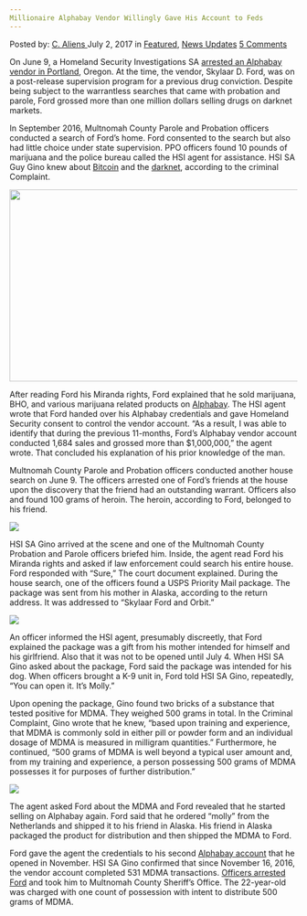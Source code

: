 ```yaml
---
Millionaire Alphabay Vendor Willingly Gave His Account to Feds
---
```

<article class="post-listing post-21026 post type-post status-publish format-standard has-post-thumbnail hentry category-deepdot-news category-news-updates tag-account tag-alphabay tag-feds tag-gave tag-millionaire tag-vendor tag-willingly">
    <div class="post-inner">
    <p class="post-meta">
    <span>Posted by: <a href="https://www.deepdotweb.com/author/caliens/" title="">C. Aliens </a></span>
    <span>July 2, 2017</span>
    <span>in <a href="https://www.deepdotweb.com/category/deepdot-news/" rel="category tag">Featured</a>, <a href="https://www.deepdotweb.com/category/news-updates/" rel="category tag">News Updates</a></span>
    <span><a href="https://www.deepdotweb.com/2017/07/02/millionaire-alphabay-vendor-willingly-gave-account-feds/#comments">5 Comments</a></span>
    </p>
    <div class="clear"></div>
    <div class="entry">
    <p>On June 9, a Homeland Security Investigations SA <a href="http://koin.com/2017/06/14/feds-portland-man-made-1m-selling-darknet-drugs/">arrested an Alphabay vendor in Portland</a>, Oregon. At the time, the vendor, Skylaar D. Ford, was on a post-release supervision program for a previous drug conviction. Despite being subject to the warrantless searches that came with probation and parole, Ford grossed more than one million dollars selling drugs on darknet markets.</p>
    <p>In September 2016, Multnomah County Parole and Probation officers conducted a search of Ford&#8217;s home. Ford consented to the search but also had little choice under state supervision. PPO officers found 10 pounds of marijuana and the police bureau called the HSI agent for assistance. HSI SA Guy Gino knew about <a href="https://www.deepdotweb.com/tag/bitcoin/">Bitcoin</a> and the <a href="https://www.deepdotweb.com/tag/darknet/">darknet</a>, according to the criminal Complaint.</p>
    <p><img class="wp-image-21032 aligncenter" src="https://www.deepdotweb.com/wp-content/uploads/2017/06/word-image-56.png" width="635" height="336" srcset="https://www.deepdotweb.com/wp-content/uploads/2017/06/word-image-56.png 800w, https://www.deepdotweb.com/wp-content/uploads/2017/06/word-image-56-300x159.png 300w" sizes="(max-width: 635px) 100vw, 635px" /></p>
    <p>After reading Ford his Miranda rights, Ford explained that he sold marijuana, BHO, and various marijuana related products on <a href="http://www.deepdotweb.com/marketplace-directory/listing/alphabay/">Alphabay</a>. The HSI agent wrote that Ford handed over his Alphabay credentials and gave Homeland Security consent to control the vendor account. “As a result, I was able to identify that during the previous 11-months, Ford&#8217;s Alphabay vendor account conducted 1,684 sales and grossed more than $1,000,000,” the agent wrote. That concluded his explanation of his prior knowledge of the man.</p>
    <p>Multnomah County Parole and Probation officers conducted another house search on June 9. The officers arrested one of Ford&#8217;s friends at the house upon the discovery that the friend had an outstanding warrant. Officers also and found 100 grams of heroin. The heroin, according to Ford, belonged to his friend.</p>
    <p><img class="wp-image-21033 aligncenter" src="https://www.deepdotweb.com/wp-content/uploads/2017/06/word-image-57.png" srcset="https://www.deepdotweb.com/wp-content/uploads/2017/06/word-image-57.png 800w, https://www.deepdotweb.com/wp-content/uploads/2017/06/word-image-57-300x169.png 300w" sizes="(max-width: 800px) 100vw, 800px" /></p>
    <p>HSI SA Gino arrived at the scene and one of the Multnomah County Probation and Parole officers briefed him. Inside, the agent read Ford his Miranda rights and asked if law enforcement could search his entire house. Ford responded with “Sure,” The court document explained. During the house search, one of the officers found a USPS Priority Mail package. The package was sent from his mother in Alaska, according to the return address. It was addressed to “Skylaar Ford and Orbit.”</p>
    <p><img class="wp-image-21034 aligncenter" src="https://www.deepdotweb.com/wp-content/uploads/2017/06/word-image-58.png" srcset="https://www.deepdotweb.com/wp-content/uploads/2017/06/word-image-58.png 800w, https://www.deepdotweb.com/wp-content/uploads/2017/06/word-image-58-300x153.png 300w" sizes="(max-width: 800px) 100vw, 800px" /></p>
    <p>An officer informed the HSI agent, presumably discreetly, that Ford explained the package was a gift from his mother intended for himself and his girlfriend. Also that it was not to be opened until July 4. When HSI SA Gino asked about the package, Ford said the package was intended for his dog. When officers brought a K-9 unit in, Ford told HSI SA Gino, repeatedly, “You can open it. It’s Molly.”</p>
    <p>Upon opening the package, Gino found two bricks of a substance that tested positive for MDMA. They weighed 500 grams in total. In the Criminal Complaint, Gino wrote that he knew, “based upon training and experience, that MDMA is commonly sold in either pill or powder form and an individual dosage of MDMA is measured in milligram quantities.” Furthermore, he continued, “500 grams of MDMA is well beyond a typical user amount and,<br />
    from my training and experience, a person possessing 500 grams of MDMA possesses it for purposes of further distribution.”</p>
    <p><img class="wp-image-21035 aligncenter" src="https://www.deepdotweb.com/wp-content/uploads/2017/06/word-image-59.png" srcset="https://www.deepdotweb.com/wp-content/uploads/2017/06/word-image-59.png 800w, https://www.deepdotweb.com/wp-content/uploads/2017/06/word-image-59-300x139.png 300w, https://www.deepdotweb.com/wp-content/uploads/2017/06/word-image-59-272x125.png 272w" sizes="(max-width: 800px) 100vw, 800px" /></p>
    <p>The agent asked Ford about the MDMA and Ford revealed that he started selling on Alphabay again. Ford said that he ordered “molly” from the Netherlands and shipped it to his friend in Alaska. His friend in Alaska packaged the product for distribution and then shipped the MDMA to Ford.</p>
    <p>Ford gave the agent the credentials to his second <a href="http://www.deepdotweb.com/marketplace-directory/listing/alphabay/">Alphabay account</a> that he opened in November. HSI SA Gino confirmed that since November 16, 2016, the vendor account completed 531 MDMA transactions. <a href="https://www.deepdotweb.com/tag/arrested/">Officers arrested Ford</a> and took him to Multnomah County Sheriff&#8217;s Office. The 22-year-old was charged with one count of possession with intent to distribute 500 grams of MDMA.</p>
    </div>
    <span style="display:none"><a href="https://www.deepdotweb.com/tag/account/" rel="tag">account</a> <a href="https://www.deepdotweb.com/tag/alphabay/" rel="tag">alphabay</a> <a href="https://www.deepdotweb.com/tag/feds/" rel="tag">feds</a> <a href="https://www.deepdotweb.com/tag/gave/" rel="tag">gave</a> <a href="https://www.deepdotweb.com/tag/millionaire/" rel="tag">millionaire</a> <a href="https://www.deepdotweb.com/tag/vendor/" rel="tag">vendor</a> <a href="https://www.deepdotweb.com/tag/willingly/" rel="tag">willingly</a></span> <span style="display:none" class="updated">2017-07-02</span>
    <div style="display:none" class="vcard author" itemprop="author" itemscope itemtype="http://schema.org/Person"><strong class="fn" itemprop="name"><a href="https://www.deepdotweb.com/author/caliens/" title="Posts by C. Aliens" rel="author">C. Aliens</a></strong></div>
    </div>
</article>

